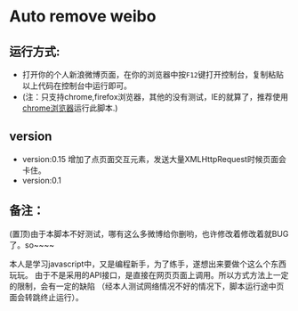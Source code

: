 Auto remove weibo
===================
运行方式:
-------------
  * 打开你的个人新浪微博页面，在你的浏览器中按```F12```键打开控制台，复制粘贴以上代码在控制台中运行即可。
  * (注：只支持chrome,firefox浏览器，其他的没有测试，IE的就算了，推荐使用[chrome浏览器](http://www.google.cn/chrome)运行此脚本.)

version
-------------
* version:0.15 增加了点页面交互元素，发送大量XMLHttpRequest时候页面会卡住。
* version:0.1


备注：
--------------
(置顶)由于本脚本不好测试，哪有这么多微博给你删哟，也许修改着修改着就BUG了。so~~~~

本人是学习javascript中，又是编程新手，为了练手，遂想出来要做个这么个东西玩玩。
由于不是采用的API接口，是直接在网页页面上调用。所以方式方法上一定的限制，会有一定的缺陷
（经本人测试网络情况不好的情况下，脚本运行途中页面会转跳终止运行）。


